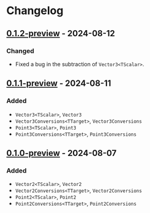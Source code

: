 # Changelog

## [0.1.2-preview] - 2024-08-12

### Changed

- Fixed a bug in the subtraction of `Vector3<TScalar>`.

## [0.1.1-preview] - 2024-08-11

### Added

- `Vector3<TScalar>`, `Vector3`
- `Vector3Conversions<TTarget>`, `Vector3Conversions`
- `Point3<TScalar>`, `Point3`
- `Point3Conversions<TTarget>`, `Point3Conversions`

## [0.1.0-preview] - 2024-08-07

### Added

- `Vector2<TScalar>`, `Vector2`
- `Vector2Conversions<TTarget>`, `Vector2Conversions`
- `Point2<TScalar>`, `Point2`
- `Point2Conversions<TTarget>`, `Point2Conversions`

[Unreleased]: https://github.com/qbit86/euclidean-space/compare/euclidean-space-0.1.2-preview...HEAD

[0.1.2-preview]: https://github.com/qbit86/euclidean-space/compare/euclidean-space-0.1.1-preview...euclidean-space-0.1.2-preview

[0.1.1-preview]: https://github.com/qbit86/euclidean-space/compare/euclidean-space-0.1.0-preview...euclidean-space-0.1.1-preview

[0.1.0-preview]: https://github.com/qbit86/euclidean-space/releases/tag/euclidean-space-0.1.0-preview
